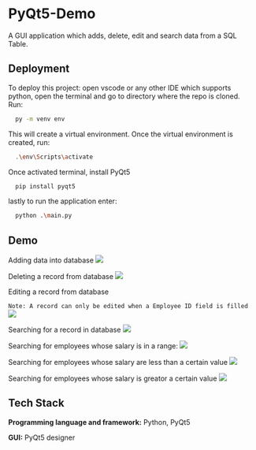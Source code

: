 
# PyQt5-Demo

A GUI application which adds, delete, edit and search data from a SQL Table.



## Deployment

To deploy this project: open vscode or any other IDE which supports python, open the terminal and go to directory where the repo is cloned. Run:

```bash
  py -m venv env
```
This will create a virtual environment. Once the virtual environment is created, run:
```bash
  .\env\Scripts\activate
```
Once activated terminal, install PyQt5
```bash
  pip install pyqt5
```
lastly to run the application enter:
```bash
  python .\main.py
```

## Demo

Adding data into database
![](https://github.com/umaid-git/Pyqt5-Demo/blob/main/gif/add-gif.gif)

Deleting a record from database
![](https://github.com/umaid-git/Pyqt5-Demo/blob/main/gif/delete-gif.gif)

Editing a record from database

`Note: A record can only be edited when a Employee ID field is filled`
![](https://github.com/umaid-git/Pyqt5-Demo/blob/main/gif/edit-gif.gif)

Searching for a record in database
![](https://github.com/umaid-git/Pyqt5-Demo/blob/main/gif/find-by-name-title.gif)

Searching for employees whose salary is in a range:
![](https://github.com/umaid-git/Pyqt5-Demo/blob/main/gif/salary-in-between.gif)

Searching for employees whose salary are less than a certain value
![](https://github.com/umaid-git/Pyqt5-Demo/blob/main/gif/salary-less-than.gif)

Searching for employees whose salary is greator a certain value
![](https://github.com/umaid-git/Pyqt5-Demo/blob/main/gif/salary-greater-than.gif)







## Tech Stack

**Programming language and framework:** Python, PyQt5

**GUI:** PyQt5 designer

